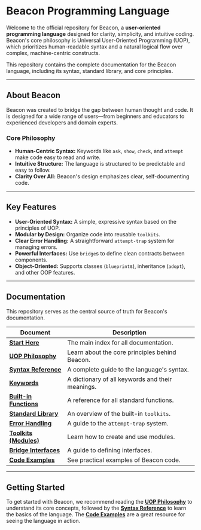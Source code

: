 # Beacon Programming Language

Welcome to the official repository for Beacon, a **user-oriented programming language** designed for clarity, simplicity, and intuitive coding. Beacon's core philosophy is Universal User-Oriented Programming (UOP), which prioritizes human-readable syntax and a natural logical flow over complex, machine-centric constructs.

This repository contains the complete documentation for the Beacon language, including its syntax, standard library, and core principles.

---

## About Beacon

Beacon was created to bridge the gap between human thought and code. It is designed for a wide range of users—from beginners and educators to experienced developers and domain experts.

### Core Philosophy
- **Human-Centric Syntax:** Keywords like `ask`, `show`, `check`, and `attempt` make code easy to read and write.
- **Intuitive Structure:** The language is structured to be predictable and easy to follow.
- **Clarity Over All:** Beacon's design emphasizes clear, self-documenting code.

---

## Key Features

- **User-Oriented Syntax:** A simple, expressive syntax based on the principles of UOP.
- **Modular by Design:** Organize code into reusable `toolkits`.
- **Clear Error Handling:** A straightforward `attempt-trap` system for managing errors.
- **Powerful Interfaces:** Use `bridge`s to define clean contracts between components.
- **Object-Oriented:** Supports classes (`blueprint`s), inheritance (`adopt`), and other OOP features.

---

## Documentation

This repository serves as the central source of truth for Beacon's documentation.

| Document | Description |
|---|---|
| **[Start Here](./index_doc.md)** | The main index for all documentation. |
| **[UOP Philosophy](./UOP.md)** | Learn about the core principles behind Beacon. |
| **[Syntax Reference](./Syntax.md)** | A complete guide to the language's syntax. |
| **[Keywords](./Keywords.md)** | A dictionary of all keywords and their meanings. |
| **[Built-in Functions](./builtins.md)** | A reference for all standard functions. |
| **[Standard Library](./Lib.md)** | An overview of the built-in `toolkits`. |
| **[Error Handling](./error.md)** | A guide to the `attempt-trap` system. |
| **[Toolkits (Modules)](./toolkit.md)** | Learn how to create and use modules. |
| **[Bridge Interfaces](./Bridge.md)** | A guide to defining interfaces. |
| **[Code Examples](./Examples.md)** | See practical examples of Beacon code. |

---

## Getting Started

To get started with Beacon, we recommend reading the **[UOP Philosophy](./UOP.md)** to understand its core concepts, followed by the **[Syntax Reference](./Syntax.md)** to learn the basics of the language. The **[Code Examples](./Examples.md)** are a great resource for seeing the language in action.
